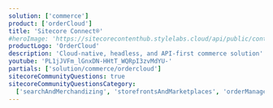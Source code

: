 ```yaml
---
solution: ['commerce']
product: ['orderCloud']
title: 'Sitecore Connect®'
#heroImage: 'https://sitecorecontenthub.stylelabs.cloud/api/public/content/4fc742feffd14e7686e4820e55dbfbaa?v=88f0916a'
productLogo: 'OrderCloud'
description: 'Cloud-native, headless, and API-first commerce solution'
youtube: 'PL1jJVFm_lGnxDN-HHtT_WQRpI3zvMdYU-'
partials: ['solution/commerce/ordercloud']
sitecoreCommunityQuestions: true
sitecoreCommunityQuestionsCategory:
  ['searchAndMerchandizing', 'storefrontsAndMarketplaces', 'orderManagement']
---
```

